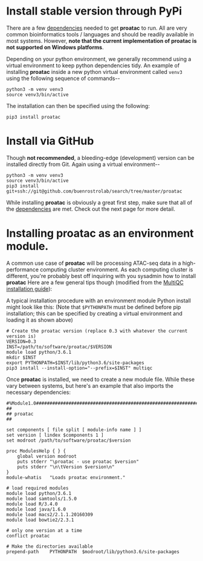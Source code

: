 # Install stable version through PyPi
There are a few [dependencies](http://proatac.readthedocs.io/en/latest/content/Dependencies.html)
needed to get **proatac** to run. All are 
very common bioinformatics tools / languages and should be readily available in
most systems. However, **note that the current implementation of proatac is not supported
on Windows platforms**. 

Depending on your python environment, we generally recommend using a virtual environment
to keep python dependencies tidy. An example of installing **proatac** inside a new
python virtual environment called `venv3` using the following sequence of commands--

```
python3 -m venv venv3
source venv3/bin/active
```

The installation can then be specified using the following:

```
pip3 install proatac
```

# Install via GitHub

Though **not recommended**, a bleeding-edge (development) version can be installed
directly from Git. Again using a virtual environment--

```
python3 -m venv venv3
source venv3/bin/active
pip3 install git+ssh://git@github.com/buenrostrolab/search/tree/master/proatac
```

While installing **proatac** is obviously a great first step, make sure that all of the 
[dependencies](http://proatac.readthedocs.io/en/latest/content/Dependencies.html) are met. 
Check out the next page for more detail. 

# Installing proatac as an environment module.

A common use case of **proatac** will be processing ATAC-seq data in a high-performance computing cluster environment.
As each computing cluster is different, you're probably best off inquiring with you sysadmin how to install **proatac**
Here are a few general tips though (modified from the [MultiQC installation guide](http://multiqc.info/docs/#installing-as-an-environment-module)):

A typical installation procedure with an environment module Python install might look
like this: (Note that `$PYTHONPATH` must be defined before pip installation; this can be 
specified by creating a virtual environment and loading it as shown above)

```
# Create the proatac version (replace 0.3 with whatever the current version is)
VERSION=0.3
INST=/path/to/software/proatac/$VERSION
module load python/3.6.1
mkdir $INST
export PYTHONPATH=$INST/lib/python3.6/site-packages
pip3 install --install-option="--prefix=$INST" multiqc
```

Once **proatac** is installed, we need to create a new module file.
While these vary between systems, but here's an example that also imports the necessary 
dependencies:

```
#%Module1.0#####################################################################
##
## proatac
##

set components [ file split [ module-info name ] ]
set version [ lindex $components 1 ]
set modroot /path/to/software/proatac/$version

proc ModulesHelp { } {
    global version modroot
    puts stderr "\proatac - use proatac $version"
    puts stderr "\n\tVersion $version\n"
}
module-whatis   "Loads proatac environment."

# load required modules
module load python/3.6.1
module load samtools/1.5.0
module load R/3.4.0
module load java/1.6.0
module load macs2/2.1.1.20160309
module load bowtie2/2.3.1

# only one version at a time
conflict proatac

# Make the directories available
prepend-path    PYTHONPATH  $modroot/lib/python3.6/site-packages
```


